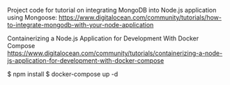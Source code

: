 Project code for tutorial on integrating MongoDB into Node.js application using Mongoose: https://www.digitalocean.com/community/tutorials/how-to-integrate-mongodb-with-your-node-application

Containerizing a Node.js Application for Development With Docker Compose
https://www.digitalocean.com/community/tutorials/containerizing-a-node-js-application-for-development-with-docker-compose

$ npm install
$ docker-compose up -d
